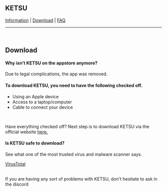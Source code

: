 <!DOCTYPE html>        
  <html>
    <body>
      <section>
      <h1>
        KETSU
      </h1>
      <a href="https://nincompoopp.github.io">Information</a> | 
      <a href="https://nincompoopp.github.io/download">Download</a> | 
      <a href="https://nincompoopp.github.io/faq">FAQ</a>
    </section>
      <hr>
      <br>
      <h2>Download</h2>
      <h4>
        Why isn't KETSU on the appstore anymore?
      </h4>
      <p>
        Due to legal complications, the app was removed.
      </p>
      <h4>
        To download KETSU, you need to have the following checked off.
      </h4>
      <ul>
        <li>Using an Apple device</li>
        <li>Access to a laptop/computer</li>
        <li>Cable to connect your device</li>
      </ul>
      <br>
      <p>
        Have everything checked off? Next step is to download KETSU via the official website <a href="https://ketsu.app/dpwmload.html">here.</a>
      </p>
      <h4>
        Is KETSU safe to download?
      </h4>
      <p>
        See what one of the most trusted virus and malware scanner says.
      </p> 
      <p>
        <a href="https://www.virustotal.com/gui/file/f651a66f43bfdb281ce87e2d9e95e8e2ea96c2b9597e3223295cdb93988dda2d/summary">VirusTotal</a>
      </p>
      <br>
      <footer>
        If you are having any sort of problems with KETSU, don't hesitate to ask in the discord
      </footer>
  </body>
</html>
